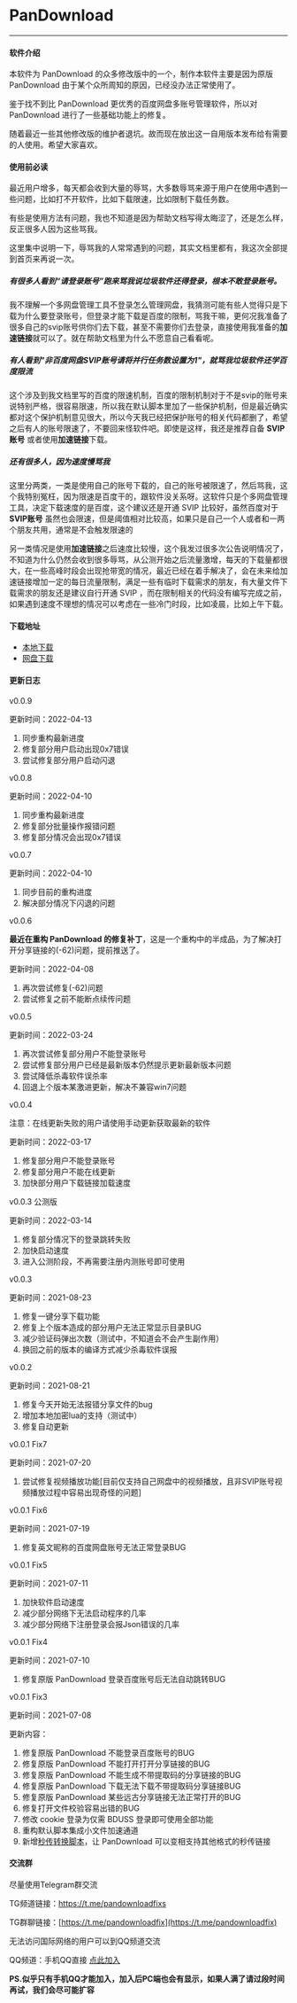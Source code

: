 # PanDownload

---

#### 软件介绍

本软件为 PanDownload 的众多修改版中的一个，制作本软件主要是因为原版 PanDownload 由于某个众所周知的原因，已经没办法正常使用了。

鉴于找不到比 PanDownload 更优秀的百度网盘多账号管理软件，所以对 PanDownload 进行了一些基础功能上的修复。

随着最近一些其他修改版的维护者退坑。故而现在放出这一自用版本发布给有需要的人使用。希望大家喜欢。

#### 使用前必读

最近用户增多，每天都会收到大量的辱骂，大多数辱骂来源于用户在使用中遇到一些问题，比如打不开软件，比如下载限速，比如限制下载任务数。

有些是使用方法有问题，我也不知道是因为帮助文档写得太晦涩了，还是怎么样，反正很多人因为这些骂我。

这里集中说明一下，辱骂我的人常常遇到的问题，其实文档里都有，我这次全部提到首页来再说一次。

##### 有很多人看到“请登录账号”跑来骂我说垃圾软件还得登录，根本不敢登录账号。

我不理解一个多网盘管理工具不登录怎么管理网盘，我猜测可能有些人觉得只是下载为什么要登录账号，但登录才能下载是百度的限制，骂我干嘛，更何况我准备了很多自己的svip账号供你们去下载，甚至不需要你们去登录，直接使用我准备的**加速链接**就可以了。就在帮助文档里为什么不愿意自己看看呢。

##### 有人看到"非百度网盘SVIP账号请将并行任务数设置为1"，就骂我垃圾软件还学百度限流

这个涉及到我文档里写的百度的限速机制，百度的限制机制对于不是svip的账号来说特别严格，很容易限速，所以我在默认脚本里加了一些保护机制，但是最近确实都对这个保护机制意见很大，所以今天我已经把保护账号的相关代码都删了，希望之后有人的账号限速了，不要回来怪软件吧。即使是这样，我还是推荐自备 **SVIP账号** 或者使用**加速链接**下载。

##### 还有很多人，因为速度慢骂我

这里分两类，一类是使用自己的账号下载的，自己的账号被限速了，然后骂我，这个我特别冤枉，因为限速是百度干的，跟软件没关系呀。这软件只是个多网盘管理工具，决定下载速度的是百度，这个建议还是开通 SVIP 比较好，虽然百度对于 **SVIP账号** 虽然也会限速，但是阈值相对比较高，如果只是自己一个人或者和一两个朋友共用，通常是不会触发限速的

另一类情况是使用**加速链接**之后速度比较慢，这个我发过很多次公告说明情况了，不知道为什么仍然会收到很多辱骂，从公测开始之后流量激增，每天的下载量都很大，在一些高峰时段会出现抢带宽的情况，最近已经在着手解决了，会在未来给加速链接增加一定的每日流量限制，满足一些有临时下载需求的朋友，有大量文件下载需求的朋友还是建议自行开通 SVIP ，而在限制相关的代码没有编写完成之前，如果遇到速度不理想的情况可以考虑在一些冷门时段，比如凌晨，比如上午下载。

#### 

#### 下载地址
- [本地下载](https://harmonyos.oss-cn-beijing.aliyuncs.com/attach/202204/311227f168961b90f1d66373eab65dd71ebefc.zip)
- [网盘下载](https://wwt.lanzouf.com/i29Op0346t1e)

#### 更新日志

v0.0.9

更新时间：2022-04-13

1. 同步重构最新进度
2. 修复部分用户启动出现0x7错误
3. 尝试修复部分用户启动闪退



v0.0.8

更新时间：2022-04-10

1. 同步重构最新进度
2. 修复部分批量操作报错问题
3. 修复部分情况会出现0x7错误



v0.0.7

更新时间：2022-04-10

1. 同步目前的重构进度
2. 解决部分情况下闪退的问题



v0.0.6

**最近在重构 PanDownload 的修复补丁**，这是一个重构中的半成品，为了解决打开分享链接的(-62)问题，提前推送了。

更新时间：2022-04-08

1. 再次尝试修复(-62)问题
2. 尝试修复之前不能断点续传问题



v0.0.5

更新时间：2022-03-24

1. 再次尝试修复部分用户不能登录账号
2. 尝试修复部分用户已经是最新版本仍然提示更新最新版本问题
3. 尝试降低杀毒软件误杀率
4. 回退上个版本某激进更新，解决不兼容win7问题



v0.0.4

注意：在线更新失败的用户请使用手动更新获取最新的软件

更新时间：2022-03-17

1. 修复部分用户不能登录账号
2. 修复部分用户不能在线更新
3. 加快部分用户下载链接加载速度



v0.0.3 公测版

更新时间：2022-03-14

1. 修复部分情况下的登录跳转失败
2. 加快启动速度
3. 进入公测阶段，不再需要注册内测账号即可使用



v0.0.3

更新时间：2021-08-23

1. 修复一键分享下载功能
2. 修复上个版本造成的部分用户无法正常显示目录BUG
3. 减少验证码弹出次数（测试中，不知道会不会产生副作用）
4. 换回之前的版本的编译方式减少杀毒软件误报



v0.0.2

更新时间：2021-08-21

1. 修复今天开始无法报错分享文件的bug
2. 增加本地加密lua的支持（测试中）
3. 修复自动更新



v0.0.1 Fix7

更新时间：2021-07-20

1. 尝试修复视频播放功能[目前仅支持自己网盘中的视频播放，且非SVIP账号视频播放过程中容易出现奇怪的问题]



v0.0.1 Fix6

更新时间：2021-07-19

1. 修复英文昵称的百度网盘账号无法正常登录BUG



v0.0.1 Fix5

更新时间：2021-07-11

1. 加快软件启动速度
2. 减少部分网络下无法启动程序的几率
3. 减少部分网络下注册登录会报Json错误的几率



v0.0.1 Fix4

更新时间：2021-07-10

1. 修复原版 PanDownload 登录百度账号后无法自动跳转BUG



v0.0.1 Fix3

更新时间：2021-07-08

更新内容：

1. 修复原版 PanDownload 不能登录百度账号的BUG
2. 修复原版 PanDownload 不能打开打开分享链接的BUG
3. 修复原版 PanDownload 不能生成不带提取码的分享链接的BUG
4. 修复原版 PanDownload 下载无法下载不带提取码分享链接BUG
5. 修复原版 PanDownload 某些远古分享链接无法正常打开的BUG
6. 修复打开文件校验容易出错的BUG
7. 修改 cookie 登录为仅需 BDUSS 登录即可使用全部功能
8. 重构默认脚本集成小文件加速通道
9. 新增[秒传转换脚本](./faq/rapiduploadlink.md)，让 PanDownload 可以变相支持其他格式的秒传链接

#### 交流群

尽量使用Telegram群交流

TG频道链接：https://t.me/pandownloadfixs

TG群聊链接：[https://t.me/pandownloadfix](https://t.me/pandownloadfix)

无法访问国际网络的用户可以到QQ频道交流

QQ频道：手机QQ直接 [点此加入](https://qun.qq.com/qqweb/qunpro/share?_wv=3&_wwv=128&inviteCode=28brhc&from=181074&biz=ka)

**PS.似乎只有手机QQ才能加入，加入后PC端也会有显示，如果人满了请过段时间再试，我们会尽可能扩容**


